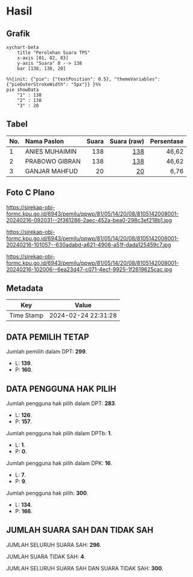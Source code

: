 # Hasil

## Grafik

```mermaid
xychart-beta
    title "Perolehan Suara TPS"
    x-axis [01, 02, 03]
    y-axis "Suara" 0 --> 138
    bar [138, 138, 20]
```

```mermaid
%%{init: {"pie": {"textPosition": 0.5}, "themeVariables": {"pieOuterStrokeWidth": "5px"}} }%%
pie showData
    "1" : 138
    "2" : 138
    "3" : 20
```

## Tabel

| No. | Nama Paslon    | Suara | Suara (raw) | Persentase |
|:--- |:-------------- | -----:| -----------:| ----------:|
| 1   | ANIES MUHAIMIN | 138   | [138][p-1]  | 46,62      |
| 2   | PRABOWO GIBRAN | 138   | [138][p-2]  | 46,62      |
| 3   | GANJAR MAHFUD  | 20    | [20][p-3]   | 6,76       |


[p-1]: https://github.com/gigit-pemilu/pemilu-2024-81-maluku/blob/main/pilpres/hitung-suara/sub/81-maluku/sub/05-seram-bagian-timur/sub/14-siritaun-wida-timur/sub/2008-keta/sub/001-tps/sub/paslon-1.txt
[p-2]: https://github.com/gigit-pemilu/pemilu-2024-81-maluku/blob/main/pilpres/hitung-suara/sub/81-maluku/sub/05-seram-bagian-timur/sub/14-siritaun-wida-timur/sub/2008-keta/sub/001-tps/sub/paslon-2.txt
[p-3]: https://github.com/gigit-pemilu/pemilu-2024-81-maluku/blob/main/pilpres/hitung-suara/sub/81-maluku/sub/05-seram-bagian-timur/sub/14-siritaun-wida-timur/sub/2008-keta/sub/001-tps/sub/paslon-3.txt

## Foto C Plano

https://sirekap-obj-formc.kpu.go.id/6943/pemilu/ppwp/81/05/14/20/08/8105142008001-20240216-092031--2f361286-2aec-452a-bea0-298c3ef218b1.jpg

https://sirekap-obj-formc.kpu.go.id/6943/pemilu/ppwp/81/05/14/20/08/8105142008001-20240216-101057--630adabd-a621-4906-a51f-dada125459c7.jpg

https://sirekap-obj-formc.kpu.go.id/6943/pemilu/ppwp/81/05/14/20/08/8105142008001-20240216-102006--6ea23d47-c071-4ecf-9925-1f2619625cac.jpg


## Metadata

| Key        | Value               |
| ---------- | ------------------- |
| Time Stamp | 2024-02-24 22:31:28 |


## DATA PEMILIH TETAP

Jumlah pemilih dalam DPT: **299**.
 * L: **139**.
 * P: **160**.

## DATA PENGGUNA HAK PILIH

Jumlah pengguna hak pilih dalam DPT: **283**.
 * L: **126**.
 * P: **157**.

Jumlah pengguna hak pilih dalam DPTb: **1**.
 * L: **1**.
 * P: **0**.

Jumlah pengguna hak pilih dalam DPK: **16**.
 * L: **7**.
 * P: **9**.

Jumlah pengguna hak pilih: **300**.
 * L: **134**.
 * P: **166**.

## JUMLAH SUARA SAH DAN TIDAK SAH

JUMLAH SELURUH SUARA SAH: **296**.

JUMLAH SUARA TIDAK SAH: **4**.

JUMLAH SELURUH SUARA SAH DAN SUARA TIDAK SAH: **300**.


